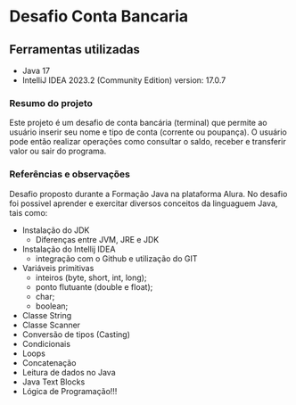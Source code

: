 # Desafio Conta Bancaria #
## Ferramentas utilizadas ## 
- Java 17
- IntelliJ IDEA 2023.2 (Community Edition) version: 17.0.7

### Resumo do projeto ###
Este projeto é um desafio de conta bancária (terminal) que permite ao usuário inserir seu nome e tipo de conta (corrente ou poupança). O usuário pode então realizar operações como consultar o saldo, receber e transferir valor ou sair do programa.

### Referências e observações ###
Desafio proposto durante a Formação Java na plataforma Alura. No desafio foi possivel aprender e exercitar diversos conceitos da linguaguem Java, tais como:

- Instalação do JDK
  - Diferenças entre JVM, JRE e JDK
- Instalação do Intellij IDEA
  - integração com o Github e utilização do GIT
- Variáveis primitivas
  - inteiros (byte, short, int, long);
  - ponto flutuante (double e float);
  - char;
  - boolean;
- Classe String
- Classe Scanner
- Conversão de tipos (Casting)
- Condicionais
- Loops
- Concatenação
- Leitura de dados no Java
- Java Text Blocks
- Lógica de Programação!!!
